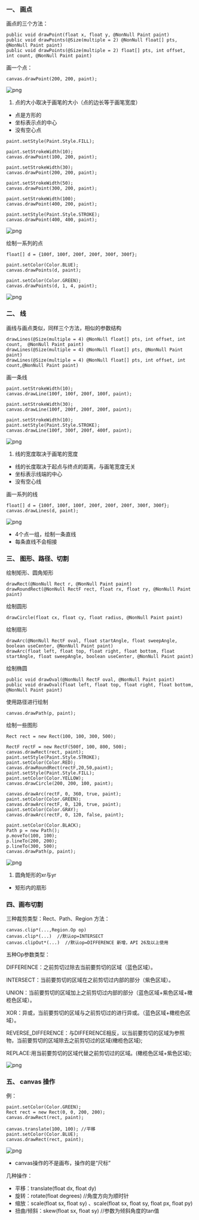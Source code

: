 ### 一、 画点

画点的三个方法：
```
public void drawPoint(float x, float y, @NonNull Paint paint)  
public void drawPoints(@Size(multiple = 2) @NonNull float[] pts, @NonNull Paint paint) 
public void drawPoints(@Size(multiple = 2) float[] pts, int offset, int count, @NonNull Paint paint)  
```

画一个点：
```
canvas.drawPoint(200, 200, paint);
```
![png](单点.png)

1. 点的大小取决于画笔的大小（点的边长等于画笔宽度）
* 点是方形的
* 坐标表示点的中心
* 没有空心点
```
paint.setStyle(Paint.Style.FILL);

paint.setStrokeWidth(10);
canvas.drawPoint(100, 200, paint);

paint.setStrokeWidth(30);
canvas.drawPoint(200, 200, paint);

paint.setStrokeWidth(50);
canvas.drawPoint(300, 200, paint);

paint.setStrokeWidth(100);
canvas.drawPoint(400, 200, paint);

paint.setStyle(Paint.Style.STROKE);
canvas.drawPoint(400, 400, paint);
```
![png](点_逐渐变大.png)

绘制一系列的点
```
float[] d = {100f, 100f, 200f, 200f, 300f, 300f};
        
paint.setColor(Color.BLUE);
canvas.drawPoints(d, paint);

paint.setColor(Color.GREEN);
canvas.drawPoints(d, 1, 4, paint);
```
![png](一系列的点.png)

### 二、 线
画线与画点类似，同样三个方法，相似的参数结构
```
drawLines(@Size(multiple = 4) @NonNull float[] pts, int offset, int count,  @NonNull Paint paint)  
drawLines(@Size(multiple = 4) @NonNull float[] pts, @NonNull Paint paint)  
drawLines(@Size(multiple = 4) @NonNull float[] pts, int offset, int count,@NonNull Paint paint) 
```

画一条线
```
paint.setStrokeWidth(10);
canvas.drawLine(100f, 100f, 200f, 100f, paint);

paint.setStrokeWidth(30);
canvas.drawLine(100f, 200f, 200f, 200f, paint);

paint.setStrokeWidth(10);
paint.setStyle(Paint.Style.STROKE);
canvas.drawLine(100f, 300f, 200f, 400f, paint);
```
![png](单线.png)

1. 线的宽度取决于画笔的宽度
* 线的长度取决于起点与终点的距离，与画笔宽度无关
* 坐标表示线端的中心
* 没有空心线

画一系列的线
```
float[] d = {100f, 100f, 100f, 200f, 200f, 200f, 300f, 300f};
canvas.drawLines(d, paint);
```
![png](一系列的线.png)

* 4个点一组，绘制一条直线
* 每条直线不会相接

### 三、 图形、路径、切割

绘制矩形、圆角矩形
```
drawRect(@NonNull Rect r, @NonNull Paint paint)  
drawRoundRect(@NonNull RectF rect, float rx, float ry, @NonNull Paint paint)  
```
绘制圆形
```
drawCircle(float cx, float cy, float radius, @NonNull Paint paint)
```
绘制扇形
```
drawArc(@NonNull RectF oval, float startAngle, float sweepAngle, boolean useCenter, @NonNull Paint paint)  
drawArc(float left, float top, float right, float bottom, float startAngle, float sweepAngle, boolean useCenter, @NonNull Paint paint) 
```
绘制椭圆
```
public void drawOval(@NonNull RectF oval, @NonNull Paint paint)
public void drawOval(float left, float top, float right, float bottom, @NonNull Paint paint)
```

使用路径进行绘制
```
canvas.drawPath(p, paint);
```

绘制一些图形
```
Rect rect = new Rect(100, 100, 300, 500);

RectF rectF = new RectF(500f, 100, 800, 500);
canvas.drawRect(rect, paint);
paint.setStyle(Paint.Style.STROKE);
paint.setColor(Color.RED);
canvas.drawRoundRect(rectF,20,50,paint);
paint.setStyle(Paint.Style.FILL);
paint.setColor(Color.YELLOW);
canvas.drawCircle(200, 200, 100, paint);

canvas.drawArc(rectF, 0, 360, true, paint);
paint.setColor(Color.GREEN);
canvas.drawArc(rectF, 0, 120, true, paint);
paint.setColor(Color.GRAY);
canvas.drawArc(rectF, 0, 120, false, paint);

paint.setColor(Color.BLACK);
Path p = new Path();
p.moveTo(100, 100);
p.lineTo(200, 200);
p.lineTo(300, 500);
canvas.drawPath(p, paint);
```
![png](矩形.png)

1. 圆角矩形的xr与yr
* 矩形内的扇形

### 四、画布切割

三种裁剪类型：Rect、Path、Region
方法：
```
canvas.clip*(...,Region.Op op)
canvas.clip*(...)  //默认op=INTERSECT
canvas.clipOut*(...)  //默认op=DIFFERENCE 新增，API 26及以上使用
```
五种Op参数类型：

DIFFERENCE：之前剪切过除去当前要剪切的区域（蓝色区域）。

INTERSECT：当前要剪切的区域在之前剪切过内部的部分（紫色区域）。

UNION：当前要剪切的区域加上之前剪切过内部的部分（蓝色区域+紫色区域+橄榄色区域）。

XOR：异或，当前要剪切的区域与之前剪切过的进行异或。（蓝色区域+橄榄色区域）。

REVERSE_DIFFERENCE：与DIFFERENCE相反，以当前要剪切的区域为参照物，当前要剪切的区域除去之前剪切过的区域(橄榄色区域);

REPLACE:用当前要剪切的区域代替之前剪切过的区域。(橄榄色区域+紫色区域);

![png](切割.png)


### 五、 canvas 操作
例：
```
paint.setColor(Color.GREEN);
Rect rect = new Rect(0, 0, 200, 200);
canvas.drawRect(rect, paint);

canvas.translate(100, 100); //平移
paint.setColor(Color.BLUE);
canvas.drawRect(rect, paint);
```
![png](画布平移.png)

* canvas操作的不是画布，操作的是“尺标”

几种操作：
* 平移：translate(float dx, float dy)
* 旋转：rotate(float degrees) //角度方向为顺时针
* 缩放：scale(float sx, float sy) 、scale(float sx, float sy, float px, float py)
* 扭曲/倾斜：skew(float sx, float sy)  //参数为倾斜角度的tan值


